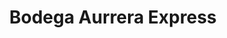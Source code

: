 ---
title: "Bodega Aurrera Express"
url: /chimalhuacan/bodega-aurrera-express/
shop: Lebensmittel
---